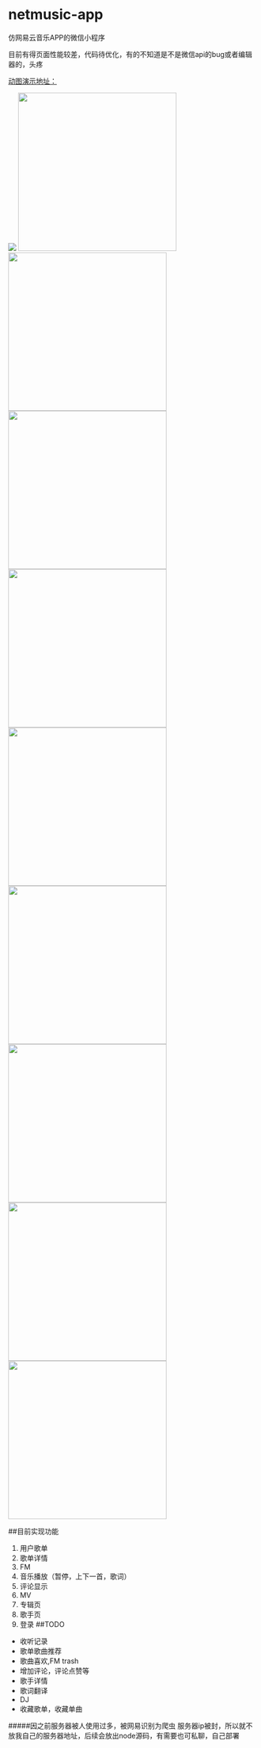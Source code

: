 # netmusic-app
仿网易云音乐APP的微信小程序

目前有得页面性能较差，代码待优化，有的不知道是不是微信api的bug或者编辑器的，头疼


 [动图演示地址：](http://7vik7b.com1.z0.glb.clouddn.com/20161212_112210.gif)
 
 
<image src="http://7vik7b.com1.z0.glb.clouddn.com/20161212_112210.gif"/>
 
<image width="320" src="http://7vik7b.com1.z0.glb.clouddn.com/IMG_4271.PNG"/>
<image width="320" src="http://7vik7b.com1.z0.glb.clouddn.com/IMG_4279.PNG"/>
<image width="320" src="http://7vik7b.com1.z0.glb.clouddn.com/IMG_4274.PNG"/>
<image width="320" src="http://7vik7b.com1.z0.glb.clouddn.com/IMG_4272.PNG"/>
<image width="320" src="http://7vik7b.com1.z0.glb.clouddn.com/IMG_4276.PNG"/>
<image width="320" src="http://7vik7b.com1.z0.glb.clouddn.com/IMG_4277.PNG"/>
<image width="320" src="http://7vik7b.com1.z0.glb.clouddn.com/IMG_4275.PNG"/>
<image width="320" src="http://7vik7b.com1.z0.glb.clouddn.com/IMG_4273.PNG"/>
<image width="320" src="http://7vik7b.com1.z0.glb.clouddn.com/IMG_4278.PNG"/>

##目前实现功能

1. 用户歌单
2. 歌单详情
3. FM
4. 音乐播放（暂停，上下一首，歌词）
5. 评论显示
6. MV
7. 专辑页
8. 歌手页
9. 登录
##TODO

* 收听记录
* 歌单歌曲推荐
* 歌曲喜欢,FM trash
* 增加评论，评论点赞等
* 歌手详情
* 歌词翻译
* DJ
* 收藏歌单，收藏单曲



#####因之前服务器被人使用过多，被网易识别为爬虫 服务器ip被封，所以就不放我自己的服务器地址，后续会放出node源码，有需要也可私聊，自己部署
